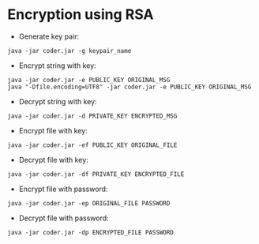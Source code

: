 # Encryption using RSA

* Generate key pair: 
```
java -jar coder.jar -g keypair_name
```

* Encrypt string with key: 
```
java -jar coder.jar -e PUBLIC_KEY ORIGINAL_MSG
java "-Dfile.encoding=UTF8" -jar coder.jar -e PUBLIC_KEY ORIGINAL_MSG
```
* Decrypt string with key: 
```
java -jar coder.jar -d PRIVATE_KEY ENCRYPTED_MSG
```
* Encrypt file with key: 
```
java -jar coder.jar -ef PUBLIC_KEY ORIGINAL_FILE
```
* Decrypt file with key: 
```
java -jar coder.jar -df PRIVATE_KEY ENCRYPTED_FILE
```
* Encrypt file with password: 
```
java -jar coder.jar -ep ORIGINAL_FILE PASSWORD
```
* Decrypt file with password: 
```
java -jar coder.jar -dp ENCRYPTED_FILE PASSWORD
```